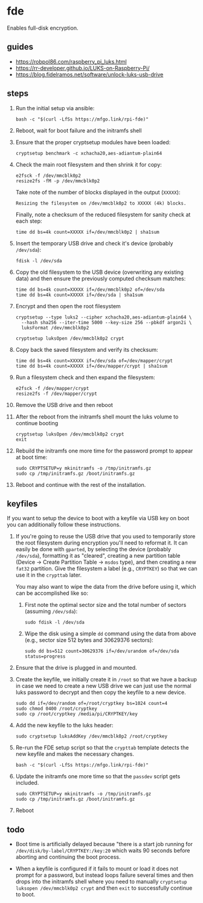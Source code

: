 # fde

Enables full-disk encryption.

## guides

- https://robpol86.com/raspberry_pi_luks.html
- https://rr-developer.github.io/LUKS-on-Raspberry-Pi/
- https://blog.fidelramos.net/software/unlock-luks-usb-drive

## steps

1. Run the initial setup via ansible:

   ```shell
   bash -c "$(curl -LfSs https://mfgo.link/rpi-fde)"
   ```

2. Reboot, wait for boot failure and the initramfs shell

3. Ensure that the proper cryptsetup modules have been loaded:

   ```shell
   cryptsetup benchmark -c xchacha20,aes-adiantum-plain64
   ```

4. Check the main root filesystem and then shrink it for copy:

   ```shell
   e2fsck -f /dev/mmcblk0p2
   resize2fs -fM -p /dev/mmcblk0p2
   ```

   Take note of the number of blocks displayed in the output (`XXXXX`):

   ```
   Resizing the filesystem on /dev/mmcblk0p2 to XXXXX (4k) blocks.
   ```

   Finally, note a checksum of the reduced filesystem for sanity check at each
   step:

   ```shell
   time dd bs=4k count=XXXXX if=/dev/mmcblk0p2 | sha1sum
   ```

5. Insert the temporary USB drive and check it's device (probably `/dev/sda`):

   ```shell
   fdisk -l /dev/sda
   ```

6. Copy the old filesystem to the USB device (overwriting any existing data)
   and then ensure the previously computed checksum matches:

   ```shell
   time dd bs=4k count=XXXXX if=/dev/mmcblk0p2 of=/dev/sda
   time dd bs=4k count=XXXXX if=/dev/sda | sha1sum
   ```

7. Encrypt and then open the root filesystem

   ```shell
   cryptsetup --type luks2 --cipher xchacha20,aes-adiantum-plain64 \
     --hash sha256 --iter-time 5000 --key-size 256 --pbkdf argon2i \
     luksFormat /dev/mmcblk0p2
   ```

   ```shell
   cryptsetup luksOpen /dev/mmcblk0p2 crypt
   ```

8. Copy back the saved filesystem and verify its checksum:

   ```shell
   time dd bs=4k count=XXXXX if=/dev/sda of=/dev/mapper/crypt
   time dd bs=4k count=XXXXX if=/dev/mapper/crypt | sha1sum
   ```

9. Run a filesystem check and then expand the filesystem:

   ```shell
   e2fsck -f /dev/mapper/crypt
   resize2fs -f /dev/mapper/crypt
   ```

10. Remove the USB drive and then reboot

11. After the reboot from the initramfs shell mount the luks volume to
    continue booting

    ```shell
    cryptsetup luksOpen /dev/mmcblk0p2 crypt
    exit
    ```

12. Rebuild the initramfs one more time for the password prompt to appear at
    boot time:

    ```shell
    sudo CRYPTSETUP=y mkinitramfs -o /tmp/initramfs.gz
    sudo cp /tmp/initramfs.gz /boot/initramfs.gz
    ```

13. Reboot and continue with the rest of the installation.

## keyfiles

If you want to setup the device to boot with a keyfile via USB key on boot
you can additionally follow these instructions.

1. If you're going to reuse the USB drive that you used to temporarily store
   the root filesystem during encryption you'll need to reformat it. It can
   easily be done with `gparted`, by selecting the device (probably `/dev/sda`),
   formatting it as "cleared", creating a new partition table (Device -> Create
   Partition Table -> `msdos` type), and then creating a new `fat32` partition.
   Give the filesystem a label (e.g., `CRYPTKEY`) so that we can use it in the
   `crypttab` later.

   You may also want to wipe the data from the drive before using it, which
   can be accomplished like so:

   1. First note the optimal sector size and the total number of sectors
      (assuming `/dev/sda`):

      ```shell
      sudo fdisk -l /dev/sda
      ```

   2. Wipe the disk using a simple `dd` command using the data from above
      (e.g., sector size 512 bytes and 30629376 sectors):

      ```shell
      sudo dd bs=512 count=30629376 if=/dev/urandom of=/dev/sda status=progress
      ```

2. Ensure that the drive is plugged in and mounted.

3. Create the keyfile, we initially create it in `/root` so that we have a
   backup in case we need to create a new USB drive we can just use the normal
   luks password to decrypt and then copy the keyfile to a new device.

   ```shell
   sudo dd if=/dev/random of=/root/cryptkey bs=1024 count=4
   sudo chmod 0400 /root/cryptkey
   sudo cp /root/cryptkey /media/pi/CRYPTKEY/key
   ```

4. Add the new keyfile to the luks header:

   ```shell
   sudo cryptsetup luksAddKey /dev/mmcblk0p2 /root/cryptkey
   ```

5. Re-run the FDE setup script so that the `crypttab` template detects the new
   keyfile and makes the necessary changes.

   ```shell
   bash -c "$(curl -LfSs https://mfgo.link/rpi-fde)"
   ```

6. Update the initramfs one more time so that the `passdev` script gets
   included.

   ```shell
   sudo CRYPTSETUP=y mkinitramfs -o /tmp/initramfs.gz
   sudo cp /tmp/initramfs.gz /boot/initramfs.gz
   ```

7. Reboot

## todo

- Boot time is artificially delayed because "there is a start job running for
  `/dev/disk/by-label/CRYPTKEY:/key:20` which waits 90 seconds before aborting
  and continuing the boot process.

- When a keyfile is configured if it fails to mount or load it does not prompt
  for a password, but instead loops failure several times and then drops into
  the initramfs shell where you need to manually `cryptsetup luksopen
  /dev/mmcblk0p2 crypt` and then `exit` to successfully continue to boot.
